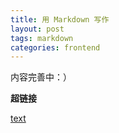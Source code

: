 ```yaml
---
title: 用 Markdown 写作
layout: post
tags: markdown
categories: frontend
---
```


内容完善中：）

**超链接**

  [text](url)


